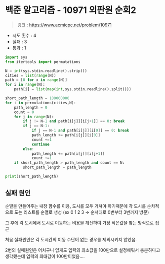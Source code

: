 # 백준 알고리즘 - 10971 외판원 순회2

> 링크 : https://www.acmicpc.net/problem/10971

- 시도 횟수 : 4
- 실패 : 3
- 통과 : 1

```py
import sys
from itertools import permutations

N = int(sys.stdin.readline().strip())
cities = list(range(N))
path = [0 for x in range(N)]
for i in range(N):
    path[i] = list(map(int,sys.stdin.readline().split()))

short_path_length = 100000000
for i in permutations(cities,N):
    path_length = 0
    count = 0
    for j in range(N):
        if j != N-1 and path[i[j]][i[j+1]] == 0: break
        if j == N-1:
            if j == N-1 and path[i[j]][i[0]] == 0: break
            path_length += path[i[j]][i[0]]
            count +=1
            continue
        else:
            path_length += path[i[j]][i[j+1]]
            count +=1
    if short_path_length > path_length and count == N:
        short_path_length = path_length

print(short_path_length)
```
## 실패 원인

순열을 만들어주는 내장 함수를 이용, 도시를 모두 거쳐야 하기때문에 각 도시를 순차적으로 도는 리스트를 순열로 생성 (ex 0 1 2 3 -> 순서대로 0번부터 3번까지 방문)

그 후에 각 도시에서 도시로 이동하는 비용을 계산하여 가장 작은값을 찾는 방식으로 접근

처음 실패원인은 각 도시간의 이동 수단이 없는 경우를 제외시키지 않았음.

2번의 실패원인은 어처구니 없게도 입력의 최소값을 100만으로 설정해둬서 충분하다고 생각했는데 입력의 최대값이 100만이었음....

